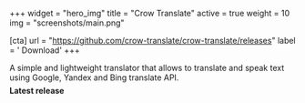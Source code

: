 +++
widget = "hero_img"
title = "Crow Translate"
active = true
weight = 10
img = "screenshots/main.png"

[cta]
  url = "https://github.com/crow-translate/crow-translate/releases"
  label = '<i class="fas fa-download"></i> Download'
+++

A simple and lightweight translator that allows to translate and speak text using Google, Yandex and Bing translate API.

<div style="margin-top: -0.5rem;">
  <b><a id="academic-release" data-repo="crow-translate/crow-translate">
  Latest release <!-- V -->
  </a></b>
</div>
<script async defer src="https://buttons.github.io/buttons.js"></script>
